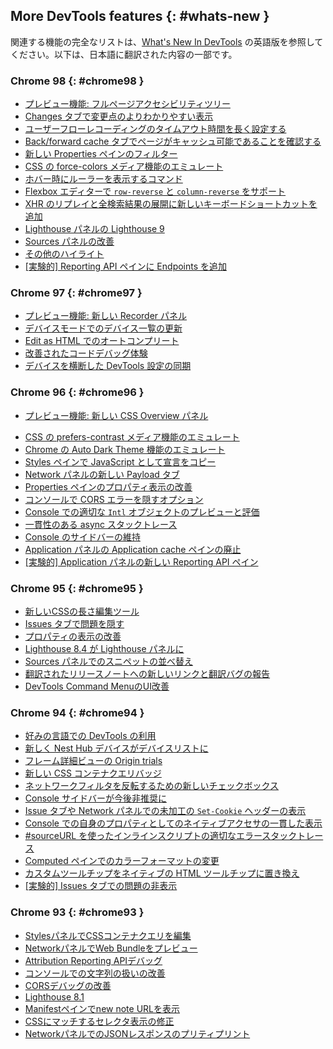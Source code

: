 ## More DevTools features {: #whats-new }

関連する機能の完全なリストは、<a href="/tags/new-in-devtools/" translate="no">What's New In DevTools</a> の英語版を参照してください。以下は、日本語に翻訳された内容の一部です。


<!-- ### Chrome 99 {: #chrome99 }

* [Throttling WebSocket requests](/ja/blog/new-in-devtools-99/#websocket)
* [New Reporting API pane in the Application panel](/ja/blog/new-in-devtools-99/#reporting-api)
* [Support wait until element is visible/clickable in the Recorder panel](/ja/blog/new-in-devtools-99/#recorder)
* [Better console styling, formatting and filtering](/ja/blog/new-in-devtools-99/#console)
* [Debug Chrome extension with sourcemap files](/ja/blog/new-in-devtools-99/#extension)
* [Improved source folder tree in the Sources panel](/ja/blog/new-in-devtools-99/#source-tree)
* [Display worker source files in the Sources panel](/ja/blog/new-in-devtools-99/#worker-sourcemap)
* [Chrome’s Auto Dark Theme updates](/ja/blog/new-in-devtools-99/#auto-dark-mode)
* [Touch-friendly color-picker and split pane](/ja/blog/new-in-devtools-99/#touch-friendly)
* [Miscellaneous highlights](/ja/blog/new-in-devtools-99/#misc) -->


### Chrome 98 {: #chrome98 }
* [プレビュー機能: フルページアクセシビリティツリー](/ja/blog/new-in-devtools-98/#a11y-tree)
* [Changes タブで変更点のよりわかりやすい表示](/ja/blog/new-in-devtools-98/#changes)
* [ユーザーフローレコーディングのタイムアウト時間を長く設定する](/ja/blog/new-in-devtools-98/#recorder-timeout)
* [Back/forward cache タブでページがキャッシュ可能であることを確認する](/ja/blog/new-in-devtools-98/#bfcache)
* [新しい Properties ペインのフィルター](/ja/blog/new-in-devtools-98/#properties)
* [CSS の force-colors メディア機能のエミュレート](/ja/blog/new-in-devtools-98/#forced-colors)
* [ホバー時にルーラーを表示するコマンド](/ja/blog/new-in-devtools-98/#show-rulers)
* [Flexbox エディターで `row-reverse` と `column-reverse` をサポート](/ja/blog/new-in-devtools-98/#flexbox-editor)
* [XHR のリプレイと全検索結果の展開に新しいキーボードショートカットを追加](/ja/blog/new-in-devtools-98/#shortcuts)
* [Lighthouse パネルの Lighthouse 9](/ja/blog/new-in-devtools-98/#lighthouse)
* [Sources パネルの改善](/ja/blog/new-in-devtools-98/#sources)
* [その他のハイライト](/ja/blog/new-in-devtools-98/#misc)
* [[実験的] Reporting API ペインに Endpoints を追加](/ja/blog/new-in-devtools-98/#reporting-api)


### Chrome 97 {: #chrome97 }

* [プレビュー機能: 新しい Recorder パネル](/ja/blog/new-in-devtools-97/#recorder)
* [デバイスモードでのデバイス一覧の更新](/ja/blog/new-in-devtools-97/#device)
* [Edit as HTML でのオートコンプリート](/ja/blog/new-in-devtools-97/#code-completion)
* [改善されたコードデバッグ体験](/ja/blog/new-in-devtools-97/#debugging)
* [デバイスを横断した DevTools 設定の同期](/ja/blog/new-in-devtools-97/#sync)

### Chrome 96 {: #chrome96 }

* [プレビュー機能: 新しい CSS Overview パネル](/ja/blog/new-in-devtools-96/#css-overview)
<!-- * [Restored and improved CSS length edit and copy experince](/ja/blog/new-in-devtools-966/#length) -->
* [CSS の prefers-contrast メディア機能のエミュレート](/ja/blog/new-in-devtools-96/#prefers-contrast)
* [Chrome の Auto Dark Theme 機能のエミュレート](/ja/blog/new-in-devtools-96/#auto-dark-mode)
* [Styles ペインで JavaScript として宣言をコピー](/ja/blog/new-in-devtools-96/#copy-as-js)
* [Network パネルの新しい Payload タブ](/ja/blog/new-in-devtools-96/#payload)
* [Properties ペインのプロパティ表示の改善](/ja/blog/new-in-devtools-96/#properties)
* [コンソールで CORS エラーを隠すオプション](/ja/blog/new-in-devtools-96/#hide-cors-errors)
* [Console での適切な `Intl` オブジェクトのプレビューと評価](/ja/blog/new-in-devtools-96/#intl)
* [一貫性のある async スタックトレース](/ja/blog/new-in-devtools-96/#async)
* [Console のサイドバーの維持](/ja/blog/new-in-devtools-96/#console-sidebar)
* [Application パネルの Application cache ペインの廃止](/ja/blog/new-in-devtools-96/#app-cache)
* [[実験的] Application パネルの新しい Reporting API ペイン](/ja/blog/new-in-devtools-96/#reporting-api)

### Chrome 95 {: #chrome95 }

* [新しいCSSの長さ編集ツール](/ja//blog/new-in-devtools-95/#length)
* [Issues タブで問題を隠す](/ja/blog/new-in-devtools-95/#hide-issues)
* [プロパティの表示の改善](/ja/blog/new-in-devtools-95/#properties)
* [Lighthouse 8.4 が Lighthouse パネルに](/ja/blog/new-in-devtools-95/#lighthouse)
* [Sources パネルでのスニペットの並べ替え](/ja/blog/new-in-devtools-95/#snippets)
* [翻訳されたリリースノートへの新しいリンクと翻訳バグの報告](/ja/blog/new-in-devtools-95/#localized)
* [DevTools Command MenuのUI改善](/ja/blog/new-in-devtools-95/#command-menu)

### Chrome 94 {: #chrome94 }

* [好みの言語での DevTools の利用](/ja/blog/new/in/devtools-94/#localized)
* [新しく Nest Hub デバイスがデバイスリストに](/ja/blog/new/in/devtools-94/#nest-hub)
* [フレーム詳細ビューの Origin trials](/ja/blog/new/in/devtools-94/#origin-trials)
* [新しい CSS コンテナクエリバッジ](/ja/blog/new/in/devtools-94/#container-queries)
* [ネットワークフィルタを反転するための新しいチェックボックス](/ja/blog/new/in/devtools-94/#invert-network-filter)
* [Console サイドバーが今後非推奨に](/ja/blog/new/in/devtools-94/#deprecated)
* [Issue タブや Network パネルでの未加工の `Set-Cookie` ヘッダーの表示](/ja/blog/new/in/devtools-94/#raw-cookies)
* [Console での自身のプロパティとしてのネイティブアクセサの一貫した表示](/ja/blog/new/in/devtools-94/#native-accessors)
* [#sourceURL を使ったインラインスクリプトの適切なエラースタックトレース](/ja/blog/new/in/devtools-94/#inline-script)
* [Computed ペインでのカラーフォーマットの変更](/ja/blog/new/in/devtools-94/#color-unit)
* [カスタムツールチップをネイティブの HTML ツールチップに置き換え](/ja/blog/new/in/devtools-94/#tooltip)
* [[実験的] Issues タブでの問題の非表示](/ja/blog/new/in/devtools-94/#hide-issues)

### Chrome 93 {: #chrome93 }

* [StylesパネルでCSSコンテナクエリを編集](/ja/blog/new-in-devtools-93/#container-queries)
* [NetworkパネルでWeb Bundleをプレビュー](/ja/blog/new-in-devtools-93/#web-bundle)
* [Attribution Reporting APIデバッグ](/ja/blog/new-in-devtools-93/#attribution-reporting)
* [コンソールでの文字列の扱いの改善](/ja/blog/new-in-devtools-93/#string)
* [CORSデバッグの改善](/ja/blog/new-in-devtools-93/#cors)
* [Lighthouse 8.1](/ja/blog/new-in-devtools-93/#lighthouse)
* [Manifestペインでnew note URLを表示](/ja/blog/new-in-devtools-93/#new-note-url)
* [CSSにマッチするセレクタ表示の修正](/ja/blog/new-in-devtools-93/#matching-selectors)
* [NetworkパネルでのJSONレスポンスのプリティプリント](/ja/blog/new-in-devtools-93/#pretty-print-json)
